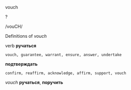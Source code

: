 vouch

?

/vouCH/

Definitions of _vouch_

verb
**ручаться**

    vouch, guarantee, warrant, ensure, answer, undertake
**подтверждать**

    confirm, reaffirm, acknowledge, affirm, support, vouch

_vouch_
**ручаться**, **поручить**